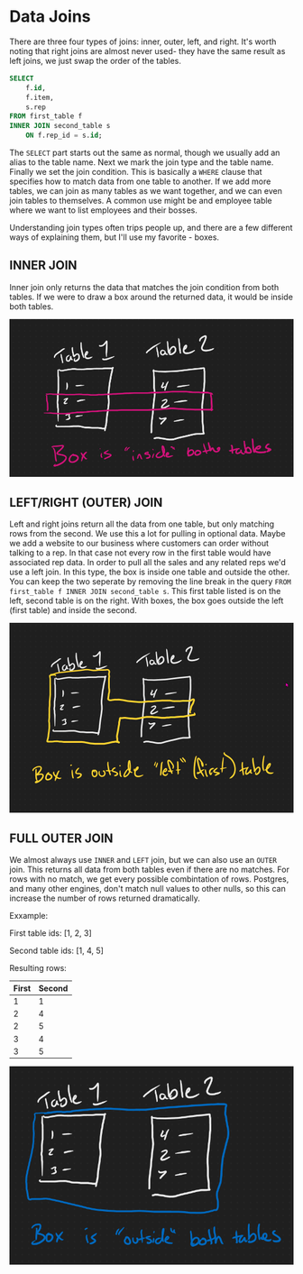 # Data Joins

There are three four types of joins: inner, outer, left, and right. It's worth noting that right joins are almost never used- they have the same result as left joins, we just swap the order of the tables.

```SQL
SELECT 
    f.id,
    f.item,
    s.rep
FROM first_table f 
INNER JOIN second_table s
    ON f.rep_id = s.id;
```

The `SELECT` part starts out the same as normal, though we usually add an alias to the table name. Next we mark the join type and the table name. Finally we set the join condition. This is basically a `WHERE` clause that specifies how to match data from one table to another. If we add more tables, we can join as many tables as we want together, and we can even join tables to themselves. A common use might be and employee table where we want to list employees and their bosses.

Understanding join types often trips people up, and there are a few different ways of explaining them, but I'll use my favorite - boxes.

## INNER JOIN

Inner join only returns the data that matches the join condition from both tables. If we were to draw a box around the returned data, it would be inside both tables.

![inner join](./images/InnerJoin.png)

## LEFT/RIGHT (OUTER) JOIN

Left and right joins return all the data from one table, but only matching rows from the second. We use this a lot for pulling in optional data. Maybe we add a website to our business where customers can order without talking to a rep. In that case not every row in the first table would have associated rep data. In order to pull all the sales and any related reps we'd use a left join. In this type, the box is inside one table and outside the other. You can keep the two seperate by removing the line break in the query `FROM first_table f INNER JOIN second_table s`. This first table listed is on the left, second table is on the right. With boxes, the box goes outside the left (first table) and inside the second.

![left join](./images/LeftJoin.png)

## FULL OUTER JOIN

We almost always use `INNER` and `LEFT` join, but we can also use an `OUTER` join. This returns all data from both tables even if there are no matches. For rows with no match, we get every possible combintation of rows. Postgres, and many other engines, don't match null values to other nulls, so this can increase the number of rows returned dramatically.

Exxample:

First table ids: [1, 2, 3]

Second table ids: [1, 4, 5]

Resulting rows:

| First | Second |
| --- | --- |
| 1 | 1 |
| 2 | 4 |
| 2 | 5 |
| 3 | 4 |
| 3 | 5 |

![outer join](./images/OuterJoin.png)
